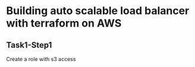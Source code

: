# Building auto scalable load balancer with terraform on AWS

## Task1-Step1
Create a role with s3 access
